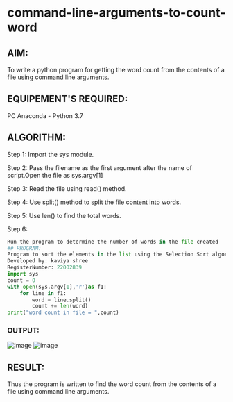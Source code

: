 # command-line-arguments-to-count-word
## AIM:
To write a python program for getting the word count from the contents of a file using command line arguments.
## EQUIPEMENT'S REQUIRED: 
PC
Anaconda - Python 3.7
## ALGORITHM: 
Step 1:
Import the sys module.

Step 2:
Pass the filename as the first argument after the name of script.Open the file as sys.argv[1]

Step 3:
Read the file using read() method.

Step 4:
Use split() method to split the file content into words.

Step 5:
Use len() to find the total words.

Step 6:
```python
Run the program to determine the number of words in the file created
## PROGRAM:
Program to sort the elements in the list using the Selection Sort algorithm.
Developed by: kaviya shree
RegisterNumber: 22002839
import sys
count = 0
with open(sys.argv[1],'r')as f1:
    for line in f1:
        word = line.split()
        count += len(word)
print("word count in file = ",count)
```
### OUTPUT:
![image](https://user-images.githubusercontent.com/120553351/214908727-a28fb0de-6f6f-4e38-ba81-eb246768c26f.png)
![image](https://user-images.githubusercontent.com/120553351/214908759-25604c6c-0db9-4437-995b-800dc6537fcf.png)



## RESULT:
Thus the program is written to find the word count from the contents of a file using command line arguments.

